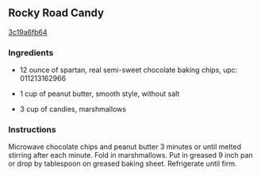 ## Rocky Road Candy

[3c19a6fb64](http://www.food.com/recipe/rocky-road-candy-18532)

### Ingredients

 - 12 ounce of spartan, real semi-sweet chocolate baking chips, upc: 011213162966

 - 1 cup of peanut butter, smooth style, without salt

 - 3 cup of candies, marshmallows

### Instructions

Microwave chocolate chips and peanut butter 3 minutes or until melted stirring after each minute. Fold in marshmallows. Put in greased 9 inch pan or drop by tablespoon on greased baking sheet. Refrigerate until firm.
